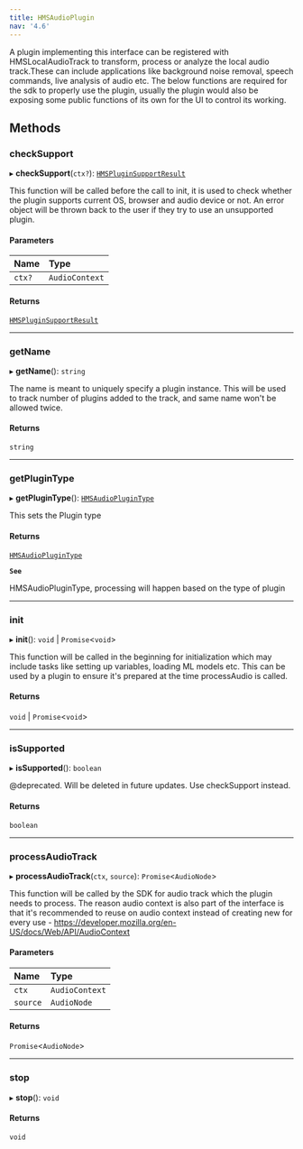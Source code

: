```yaml
---
title: HMSAudioPlugin
nav: '4.6'
---
```


A plugin implementing this interface can be registered with HMSLocalAudioTrack to transform, process or
analyze the local audio track.These can include applications like background noise removal, speech commands, live
analysis of audio etc. The below functions are required for the sdk to properly use the plugin, usually
the plugin would also be exposing some public functions of its own for the UI to control its working.

## Methods

### checkSupport

▸ **checkSupport**(`ctx?`): [`HMSPluginSupportResult`](/api-reference/javascript/v2/interfaces/HMSPluginSupportResult)

This function will be called before the call to init, it is used to check whether the plugin supports current
OS, browser and audio device or not. An error object will be thrown back to the user if they try to use an unsupported plugin.

#### Parameters

| Name   | Type           |
| :----- | :------------- |
| `ctx?` | `AudioContext` |

#### Returns

[`HMSPluginSupportResult`](/api-reference/javascript/v2/interfaces/HMSPluginSupportResult)

---

### getName

▸ **getName**(): `string`

The name is meant to uniquely specify a plugin instance. This will be used to track number of plugins
added to the track, and same name won't be allowed twice.

#### Returns

`string`

---

### getPluginType

▸ **getPluginType**(): [`HMSAudioPluginType`](/api-reference/javascript/v2/enums/HMSAudioPluginType)

This sets the Plugin type

#### Returns

[`HMSAudioPluginType`](/api-reference/javascript/v2/enums/HMSAudioPluginType)

**`See`**

HMSAudioPluginType, processing will happen
based on the type of plugin

---

### init

▸ **init**(): `void` \| `Promise`<`void`\>

This function will be called in the beginning for initialization which may include tasks like setting up
variables, loading ML models etc. This can be used by a plugin to ensure it's prepared at the time
processAudio is called.

#### Returns

`void` \| `Promise`<`void`\>

---

### isSupported

▸ **isSupported**(): `boolean`

@deprecated. Will be deleted in future updates. Use checkSupport instead.

#### Returns

`boolean`

---

### processAudioTrack

▸ **processAudioTrack**(`ctx`, `source`): `Promise`<`AudioNode`\>

This function will be called by the SDK for audio track which the plugin needs to process.
The reason audio context is also part of the interface is that it's recommended to reuse on audio context
instead of creating new for every use - https://developer.mozilla.org/en-US/docs/Web/API/AudioContext

#### Parameters

| Name     | Type           |
| :------- | :------------- |
| `ctx`    | `AudioContext` |
| `source` | `AudioNode`    |

#### Returns

`Promise`<`AudioNode`\>

---

### stop

▸ **stop**(): `void`

#### Returns

`void`

